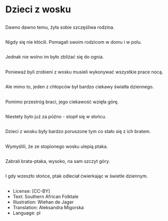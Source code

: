 # Dzieci z wosku

##
Dawno dawno temu, żyła sobie szczęśliwa rodzina.

##
Nigdy się nie kłócili. Pomagali swoim rodzicom w domu i w polu.

##
Jednak nie wolno im było zbliżać się do ognia.

##
Ponieważ byli zrobieni z wosku musieli wykonywać wszystkie prace nocą.

##
Ale mimo to, jeden z chłopców był bardzo ciekawy światła dziennego.

##
Pomimo przestróg braci, jego ciekawość wzięła górę.

##
Niestety było już za późno - stopił się w słońcu.

##
Dzieci z wosku były bardzo poruszone tym co stało się z ich bratem.

##
Wymyślili, że ze stopionego wosku ulepią ptaka.

##
Zabrali brata-ptaka, wysoko, na sam szczyt góry.

##
I gdy wzeszło słońce, ptak odleciał ćwierkając w świetle dziennym.

##
* License: [CC-BY]
* Text: Southern African Folktale
* Illustration: Wiehan de Jager
* Translation: Aleksandra Migorska
* Language: pl
